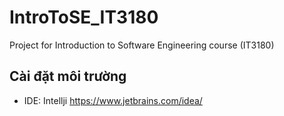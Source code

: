 # IntroToSE_IT3180
Project for Introduction to Software Engineering course (IT3180)
## Cài đặt môi trường
* IDE: Intellji https://www.jetbrains.com/idea/
